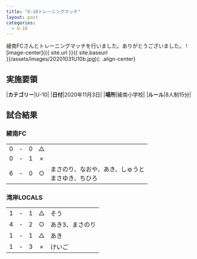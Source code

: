 ```yaml
---
title: "U-10トレーニングマッチ"
layout: post
categories:
  - U-10
---
```


綾南FCさんとトレーニングマッチを行いました。ありがとうございました。
![image-center]({{ site.url }}{{ site.baseurl }}/assets/images/20201031U10b.jpg){: .align-center}

## 実施要領

|**カテゴリー**|U-10|
|**日付**|2020年11月3日|
|**場所**|綾南小学校|
|**ルール**|8人制15分|


## 試合結果

### 綾南FC

|    |   |    |         |    |
|:--:|:-:|:--:|:--:|:--------|
|    0| - |   0|△||
|    0| - |   1|×||
|    6| - |   0|○|まさのり、なおや、あき、しゅうと<br>まさゆき、ちひろ|

### 湾岸LOCALS

|    |   |    |         |    |
|:--:|:-:|:--:|:--:|:--------|
|    1| - |   1|△|そう|
|    4| - |   2|○|あき3、まさのり|
|    1| - |   1|△|あき|
|    1| - |   3|×|けいご|
